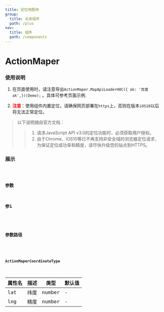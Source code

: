```yaml
---
title: 定位地图块
group:
  title: 业务组件
  path: /plus
nav:
  title: 组件
  path: /components
---
```


# ActionMaper
### 使用说明

1. 在页面使用时，请注意导出`ActionMaper.MapApiLoaderHOC({ ak: '百度ak',})(Demo);` 。具体可参考页面示例.
 
2. <font color='red'>**注意**</font>：使用组件内置定位，请确保网页部署在`https`上，否则在版本`iOS10`以后将无法正常定位。

> 以下说明摘自官方文档：
>> 1. 请求JavaScript API v3.0的定位功能时，必须获取用户授权。
>> 2. 由于Chrome、iOS10等已不再支持非安全域的浏览器定位请求，为保证定位成功率和精度，请尽快升级您的站点到HTTPS。

### 展示

<code src="./demos/demo.tsx">

### 参数

### 参1
<API></API>

### 参数路径
<API src="./index.tsx"></API>

#### ActionMaperCoordinateType

| 属性名 | 描述 | 类型 | 默认值
| ----- |----- |----- |----- |
| lat   | 纬度 | number |  \- |
| lng   | 精度 | number | \- |
